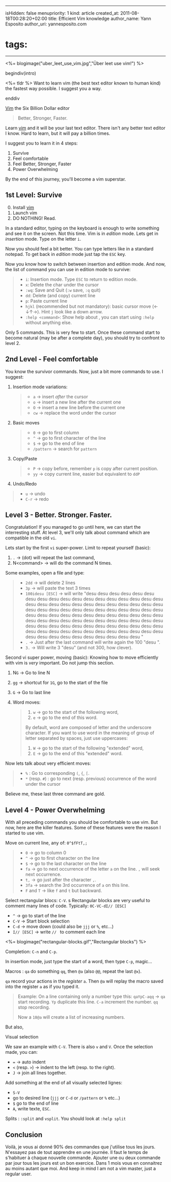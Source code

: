 -----
isHidden:       false
menupriority:   1
kind:           article
created_at:     2011-08-18T00:28:20+02:00
title: Efficient Vim knowledge
author_name: Yann Esposito
author_uri: yannesposito.com
# tags:
-----
<%= blogimage("uber_leet_use_vim.jpg","Über leet use vim!") %>

begindiv(intro)

<%= tldr %> Want to learn vim (the best text editor known to human kind) the fastest way possible. I suggest you a way.


enddiv

[Vim] the Six Billion Dollar editor

> Better, Stronger, Faster.

Learn [vim] and it will be your last text editor.
There isn't any better text editor I know.
Hard to learn, but it will pay a billion times.

I suggest you to learn it in 4 steps:

1. Survive
2. Feel comfortable
3. Feel Better, Stronger, Faster
4. Power Overwhelming

By the end of this journey, you'll become a vim superstar. 

[Vim]: http://www.vim.org
[vim]: http://www.vim.org

## 1st Level: Survive

0. Install [vim]
1. Launch vim
2. DO NOTHING! Read.

In a standard editor, typing on the keyboard is enough to write something and see it on the screen.
Not this time.
Vim is in _edition_ mode.
Lets get in _insertion_ mode.
Type on the letter `i`.

Now you should feel a bit better.
You can type letters like in a standard notepad.
To get back in _edition_ mode just tap the `ESC` key.

Now you know how to switch between insertion and edition mode. And now, the list of command you can use in edition mode to survive:

> - `i`: Insertion mode. Type `ESC` to return to edition mode.
> - `x`: Delete the char under the cursor
> - `:wq`: Save and Quit (`:w` save, `:q` quit)
> - `dd`: Delete (and copy) current line
> - `p`: Paste current line
> - `hjkl` (recommended but not mandatory): basic cursor move (<-&darr;&uarr;->). Hint `j` look like a down arrow.
> - `:help <command>`: Show help about <command>, you can start using `:help` without anything else.

Only 5 commands. This is very few to start.
Once these command start to become natural (may be after a complete day), you should try to confront to level 2.

## 2nd Level - Feel comfortable

You know the survivor commands. 
Now, just a bit more commands to use.
I suggest:

1. Insertion mode variations:

    > - `a`     -> insert _after_ the cursor
    > - `o`     -> insert a new line after the current one
    > - `O`     -> insert a new line before the current one
    > - `cw`    -> replace the word under the cursor

2. Basic moves

    > - `0`         -> go to first column
    > - `^`         -> go to first character of the line
    > - `$`         -> go to the end of line
    > - `/pattern`  -> search for `pattern` 

3. Copy/Paste

    > - `P`  -> copy before, remember `p` is copy after current position.
    > - `yy` -> copy current line, easier but equivalent to `ddP`

4. Undo/Redo

> - `u` -> undo
> - `C-r` -> redo

## Level 3 - Better. Stronger. Faster.

Congratulation! If you managed to go until here, we can start the interresting stuff.
At level 3, we'll only talk about command which are compatible in the old `vi`.

Lets start by the first `vi` super-power. Limit to repeat yourself (basic):

1. `.` -> (dot) will repeat the last command,
2. N&lt;command&gt; -> will do the command N times.

Some examples, open a file and type:

> - `2dd` -> will delete 2 lines
> - `3p` -> will paste the text 3 times
> - `100idesu [ESC]` -> will write "desu desu desu desu desu desu desu desu desu desu desu desu desu desu desu desu desu desu desu desu desu desu desu desu desu desu desu desu desu desu desu desu desu desu desu desu desu desu desu desu desu desu desu desu desu desu desu desu desu desu desu desu desu desu desu desu desu desu desu desu desu desu desu desu desu desu desu desu desu desu desu desu desu desu desu desu desu desu desu desu desu desu desu desu desu desu desu desu desu desu desu desu desu desu desu desu desu desu desu desu "
> - `.` -> Just after the last command  will write again the 100 "desu ". 
> - `3.` -> Will write 3 "desu" (and not 300, how clever).

Second vi super power, moving (basic):
Knowing how to move efficiently with vim is _very_ important. Do not jump this section.

1. N`G` -> Go to line N
2. `gg` -> shortcut for `1G`, go to the start of the file
3. `G`  -> Go to last line
4. Word moves:

    > 1. `w` -> go to the start of the following word,
    > 2. `e` -> go to the end of this word.
    >
    > By default, word are composed of letter and the underscore character.
    > If you want to use word in the meaning of group of letter separated by spaces, just use uppercases:
    >
    > 1. `W` -> go to the start of the following "extended" word,
    > 2. `E` -> go to the end of this "extended" word.

Now lets talk about very efficient moves:

> - `%` : Go to corresponding `(`, `{`, `[`.
> - `*` (resp. `#`) : go to next (resp. previous) occurrence of the word under the cursor

Believe me, these last three command are gold.

## Level 4 - Power Overwhelming

With all preceding commands you should be comfortable to use vim.
But now, here are the killer features.
Some of these features were the reason I started to use vim.

Move on current line, any of: `0^$fFtT,;`

> - `0` -> go to column 0
> - `^` -> go to first character on the line
> - `$` -> go to the last character on the line
> - `fa` -> go to next occurrence of the letter `a` on the line. `,` will seek next occurrence.
> - `t,` -> go just after the character `,`.
> - `3fa` -> search the 3rd occurrence of `a` on this line.
> - `F` and `T` -> like `f` and `t` but backward.

Select rectangular blocs: `C-V`. 
s
Rectangular blocks are very useful to comment many lines of code.
Typically: `0C-VC-dI// [ESC]`

- `^` -> go to start of the line
- `C-V` -> Start block selection
- `C-d` -> move down (could also be `jjj` or `%`, etc...)
- `I// [ESC]` -> write `// ` to comment each line


<%= blogimage("rectangular-blocks.gif","Rectangular blocks") %>

Completion: `C-n` and `C-p`.

In insertion mode, just type the start of a word, then type `C-p`, magic...

Macros : `qa` do something `qq`, then `@a` (also `@@`, repeat the last `@x`).

`qa` record your actions in the _register_ `a`. Then `@a` will replay the macro saved into the register `a` as if you typed it.

> Example:
> On a line containing only a number type this:
> `qaYpC-aqq` -> `qa` start recording. `Yp` duplicate this line. `C-a` increment the number. `qq` stop recording.
> 
> Now a `10@a` will create a list of increasing numbers.

But also,

Visual selection

We saw an example with `C-V`. 
There is also `v` and `V`.
Once the selection made, you can:

- `=` -> auto indent
- `<` (resp. `>`) -> indent to the left (resp. to the right).
- `J` -> join all lines together.

Add something at the end of all visually selected lignes:

- `S-V` 
- go to desired line (`jjj` or `C-d` or `/pattern` or `%` etc...)
- `$` go to the end of line
- `A`, write texte, `ESC`.

Splits : `:split` and `vsplit`. You should look at `:help split`

## Conclusion

Voilà, je vous ai donné 90% des commandes que j'utilise tous les jours.
N'essayez pas de tout apprendre en une journée. 
Il faut le temps de s'habituer à chaque nouvelle commande. 
Ajouter une ou deux commande par jour tous les jours est un bon exercice.
Dans 1 mois vous en connaitrez au moins autant que moi.
And keep in mind I am not a vim master, just a regular user.

